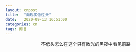```yaml
---
layout: cnpost
title:  "向现实低过头"
date:   2020-09-13 16:51:00
categories: cn
tags: 闲言
---
```



<center>
不低头怎么在这个只有微光的黑夜中看见前路
</center>
